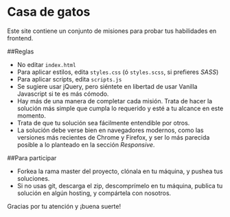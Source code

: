 # Casa de gatos

Este site contiene un conjunto de misiones para probar tus habilidades en frontend.

##Reglas

- No editar `index.html`
- Para aplicar estilos, edita `styles.css` (ó `styles.scss`, si prefieres _SASS_)
- Para aplicar scripts, edita `scripts.js`
- Se sugiere usar jQuery, pero siéntete en libertad de usar Vanilla Javascript si te es más cómodo.
- Hay más de una manera de completar cada misión. Trata de hacer la solución más simple que cumpla lo requerido y esté a tu alcance en este momento.
- Trata de que tu solución sea fácilmente entendible por otros.
- La solución debe verse bien en navegadores modernos, como las versiones más recientes de Chrome y Firefox, y ser lo más parecida posible a lo planteado en la sección _Responsive_.

##Para participar

- Forkea la rama master del proyecto, clónala en tu máquina, y pushea tus soluciones.
- Si no usas git, descarga el zip, descomprímelo en tu máquina, publica tu solución en algún hosting, y compártela con nosotros.

Gracias por tu atención y ¡buena suerte!
